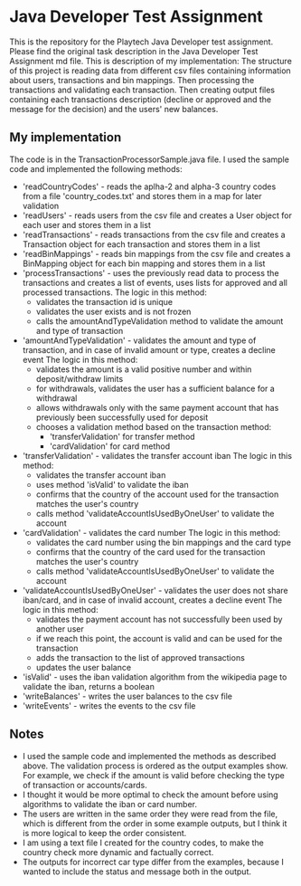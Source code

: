 # Java Developer Test Assignment

This is the repository for the Playtech Java Developer test assignment. Please find the original task description in the Java Developer Test Assignment md file. This is description of my implementation:
The structure of this project is reading data from different csv files containing information about users, transactions and bin mappings. Then processing the transactions and validating each transaction. Then creating output files containing each transactions description (decline or approved and the message for the decision) and the users' new balances.

## My implementation

The code is in the TransactionProcessorSample.java file. I used the sample code and implemented the following methods:
- 'readCountryCodes' - reads the aplha-2 and alpha-3 country codes from a file 'country_codes.txt' and stores them in a map for later validation
- 'readUsers' - reads users from the csv file and creates a User object for each user and stores them in a list
- 'readTransactions' - reads transactions from the csv file and creates a Transaction object for each transaction and stores them in a list
- 'readBinMappings' - reads bin mappings from the csv file and creates a BinMapping object for each bin mapping and stores them in a list
- 'processTransactions' - uses the previously read data to process the transactions and creates a list of events, uses lists for approved and all processed transactions.
  The logic in this method:
  * validates the transaction id is unique
  * validates the user exists and is not frozen
  * calls the amountAndTypeValidation method to validate the amount and type of transaction
- 'amountAndTypeValidation' - validates the amount and type of transaction, and in case of invalid amount or type, creates a decline event
  The logic in this method:
  * validates the amount is a valid positive number and within deposit/withdraw limits
  * for withdrawals, validates the user has a sufficient balance for a withdrawal
  * allows withdrawals only with the same payment account that has previously been successfully used for deposit
  * chooses a validation method based on the transaction method:
    * 'transferValidation' for transfer method
    * 'cardValidation' for card method
- 'transferValidation' - validates the transfer account iban
  The logic in this method:
  * validates the transfer account iban
  * uses method 'isValid' to validate the iban
  * confirms that the country of the account used for the transaction matches the user's country
  * calls method 'validateAccountIsUsedByOneUser' to validate the account
- 'cardValidation' - validates the card number
  The logic in this method:
  * validates the card number using the bin mappings and the card type
  * confirms that the country of the card used for the transaction matches the user's country
  * calls method 'validateAccountIsUsedByOneUser' to validate the account
- 'validateAccountIsUsedByOneUser' - validates the user does not share iban/card, and in case of invalid account, creates a decline event
  The logic in this method:
  * validates the payment account has not successfully been used by another user
  * if we reach this point, the account is valid and can be used for the transaction
  * adds the transaction to the list of approved transactions
  * updates the user balance
- 'isValid' - uses the iban validation algorithm from the wikipedia page to validate the iban, returns a boolean
- 'writeBalances' - writes the user balances to the csv file
- 'writeEvents' - writes the events to the csv file

## Notes

- I used the sample code and implemented the methods as described above. The validation process is ordered as the output examples show. For example, we check if the amount is valid before checking the type of transaction or accounts/cards.
- I thought it would be more optimal to check the amount before using algorithms to validate the iban or card number.
- The users are written in the same order they were read from the file, which is different from the order in some example outputs, but I think it is more logical to keep the order consistent.
- I am using a text file I created for the country codes, to make the country check more dynamic and factually correct.
- The outputs for incorrect car type differ from the examples, because I wanted to include the status and message both in the output.
